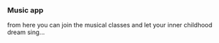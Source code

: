 ### Music app

from here you can join the musical classes and let your inner childhood dream sing... 
